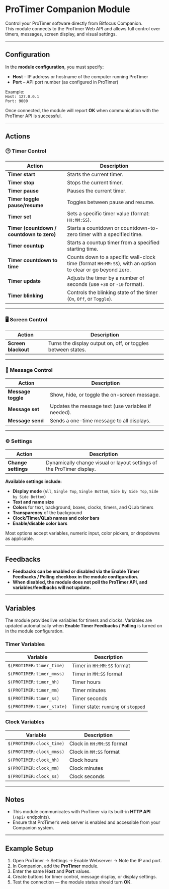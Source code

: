 # ProTimer Companion Module

Control your ProTimer software directly from Bitfocus Companion.  
This module connects to the ProTimer Web API and allows full control over timers, messages, screen display, and visual settings.

---

## Configuration

In the **module configuration**, you must specify:

- **Host** – IP address or hostname of the computer running ProTimer  
- **Port** – API port number (as configured in ProTimer)

Example:  
`Host: 127.0.0.1`  
`Port: 9000`

Once connected, the module will report **OK** when communication with the ProTimer API is successful.

---

## Actions

### 🕒 Timer Control
| Action | Description |
|--------|--------------|
| **Timer start** | Starts the current timer. |
| **Timer stop** | Stops the current timer. |
| **Timer pause** | Pauses the current timer. |
| **Timer toggle pause/resume** | Toggles between pause and resume. |
| **Timer set** | Sets a specific timer value (format: `HH:MM:SS`). |
| **Timer (countdown / countdown to zero)** | Starts a countdown or countdown-to-zero timer with a specified time. |
| **Timer countup** | Starts a countup timer from a specified starting time. |
| **Timer countdown to time** | Counts down to a specific wall-clock time (format `HH:MM:SS`), with an option to clear or go beyond zero. |
| **Timer update** | Adjusts the timer by a number of seconds (use `+30` or `-10` format). |
| **Timer blinking** | Controls the blinking state of the timer (`On`, `Off`, or `Toggle`). |

---

### 🖥️ Screen Control
| Action | Description |
|--------|--------------|
| **Screen blackout** | Turns the display output on, off, or toggles between states. |

---

### 💬 Message Control
| Action | Description |
|--------|--------------|
| **Message toggle** | Show, hide, or toggle the on-screen message. |
| **Message set** | Updates the message text (use variables if needed). |
| **Message send** | Sends a one-time message to all displays. |

---

### ⚙️ Settings
| Action | Description |
|--------|--------------|
| **Change settings** | Dynamically change visual or layout settings of the ProTimer display. |

**Available settings include:**
- **Display mode** (`All`, `Single Top`, `Single Bottom`, `Side by Side Top`, `Side by Side Bottom`)  
- **Text and name size**
- **Colors** for text, background, boxes, clocks, timers, and QLab timers  
- **Transparency** of the background  
- **Clock/Timer/QLab names and color bars**  
- **Enable/disable color bars**  

Most options accept variables, numeric input, color pickers, or dropdowns as applicable.

---

## Feedbacks
- **Feedbacks can be enabled or disabled via the Enable Timer Feedbacks / Polling checkbox in the module configuration.**
- **When disabled, the module does not poll the ProTimer API, and variables/feedbacks will not update.**

---

## Variables

The module provides live variables for timers and clocks. Variables are updated automatically when **Enable Timer Feedbacks / Polling** is turned on in the module configuration.

### Timer Variables
| Variable | Description |
|----------|-------------|
| `$(PROTIMER:timer_time)` | Timer in `HH:MM:SS` format |
| `$(PROTIMER:timer_mmss)` | Timer in `MM:SS` format |
| `$(PROTIMER:timer_hh)` | Timer hours |
| `$(PROTIMER:timer_mm)` | Timer minutes |
| `$(PROTIMER:timer_ss)` | Timer seconds |
| `$(PROTIMER:timer_state)` | Timer state: `running` or `stopped` |

### Clock Variables
| Variable | Description |
|----------|-------------|
| `$(PROTIMER:clock_time)` | Clock in `HH:MM:SS` format |
| `$(PROTIMER:clock_mmss)` | Clock in `MM:SS` format |
| `$(PROTIMER:clock_hh)` | Clock hours |
| `$(PROTIMER:clock_mm)` | Clock minutes |
| `$(PROTIMER:clock_ss)` | Clock seconds |

---

## Notes

- This module communicates with ProTimer via its built-in **HTTP API** (`/api/` endpoints).  
- Ensure that ProTimer’s web server is enabled and accessible from your Companion system.  

---

## Example Setup

1. Open ProTimer → Settings → Enable Webserver → Note the IP and port.  
2. In Companion, add the **ProTimer** module.  
3. Enter the same **Host** and **Port** values.  
4. Create buttons for timer control, message display, or display settings.  
5. Test the connection — the module status should turn **OK**.
